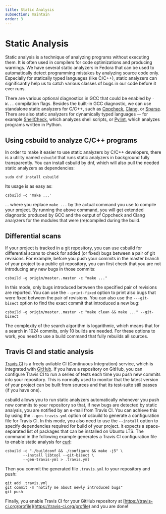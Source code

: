 ```yaml
---
title: Static Analysis
subsection: maintain
order: 3
---
```


# Static Analysis
Static analysis is a technique of analyzing programs without executing them.
It is often used in compilers for code optimizations and producing warnings.
We have several static analyzers in Fedora that can be used to automatically
detect programming mistakes by analyzing source code only.  Especially for
statically typed languages (like C/C++), static analyzers can significantly
help us to catch various classes of bugs in our code before it ever runs.

There are various optional diagnostics in GCC that could be enabled by
```-W...``` compilation flags.  Besides the built-in GCC diagnostic, we can use
standalone static analyzers for C/C++, such as
[Cppcheck](http://cppcheck.sourceforge.net/),
[Clang](http://clang-analyzer.llvm.org/), or
[Sparse](https://sparse.wiki.kernel.org).  There are also static
analyzers for dynamically typed languages -- for
example [ShellCheck](http://www.shellcheck.net/about.html), which analyzes
shell scripts, or [Pylint](http://www.pylint.org/), which analyzes programs
written in Python.

## Using csbuild to analyze C/C++ programs
In order to make it easier to use static analyzers by C/C++ developers, there
is a utility named ```csbuild``` that runs static analyzers in background fully
transparently.  You can install csbuild by dnf, which will also pull the needed
static analyzers as dependencies:

```
sudo dnf install csbuild
```

Its usage is as easy as:

```
csbuild -c 'make ...'
```
... where you replace ```make ...``` by the actual command you use to compile
your project.  By running the above command, you will get extended diagnostic
produced by GCC and the output of Cppcheck and Clang analyzers for the modules
that were (re)compiled during the build.

## Differential scans
If your project is tracked in a git repository, you can use csbuild for
differential scans to check for added (or fixed) bugs between a pair of git
revisions.  For example, before you push your commits in the master branch of
your project to a public git repository, you can first check that you are not
introducing any new bugs in those commits:

```
csbuild -g origin/master..master -c "make ..."
```

In this mode, only bugs introduced between the specified pair of revisions are
reported.  You can use the ```--print-fixed``` option to print also bugs that
were fixed between the pair of revisions.  You can also use the
```---git-bisect``` option to find the exact commit that introduced a new bug:

```
csbuild -g origin/master..master -c "make clean && make ..." --git-bisect
```

The complexity of the search algorithm is logarithmic, which means that for a
search in 1024 commits, only 10 builds are needed.  For these options to work,
you need to use a build command that fully rebuilds all sources.

## Travis CI and static analysis
[Travis CI](https://travis-ci.org/) is a freely avilable CI (Continuous
Integration) service, which is integrated with [GitHub](https://github.com/).
If you have a repository on GitHub, you can configure Travis CI to run a series
of tests each time you push new commits into your repository.  This is normally
used to monitor that the latest version of your project can be built from
sources and that its test-suite still passes (if you have one).

csbuild allows you to run static analyzers automatically whenever you push new
commits to your repository so that, if new bugs are detected by static
analysis, you are notified by an e-mail from Travis CI.  You can achieve this
by using the ```--gen-travis-yml``` option of csbuild to generate a
configuration file for Travis CI.  In this mode, you also need to use the
```--install``` option to specify dependencies required for build of your
project.  It expects a space-separated list of packages that can be installed on
Ubuntu LTS.  The command in the following example generates a Travis CI
configuration file to enable static analysis for [curl](http://curl.haxx.se/):

```
csbuild -c "./buildconf && ./configure && make -j5" \
        --install libtool --git-bisect \
        --gen-travis-yml > .travis.yml
```

Then you commit the generated file ```.travis.yml``` to your repository and
push:

```
git add .travis.yml
git commit -m "notify me about newly introduced bugs"
git push
```

Finally, you enable Travis CI for your GitHub repository at
[https://travis-ci.org/profile](https://travis-ci.org/profile) and you are done!
